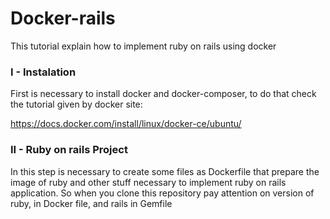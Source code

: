 # Docker-rails
This tutorial explain how to implement ruby on rails using docker
### I - Instalation 
First is necessary to install docker and docker-composer, to do that check the tutorial given by docker site:

https://docs.docker.com/install/linux/docker-ce/ubuntu/

### II - Ruby on rails Project
In this step is necessary to create some files as Dockerfile that prepare the image of ruby ​​and other stuff necessary to implement ruby ​​on rails application. So when you clone this repository pay attention on version of ruby, in Docker file, and rails in Gemfile
